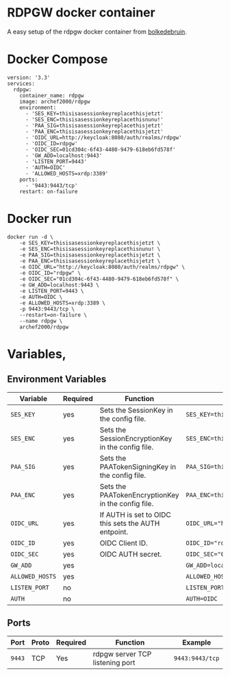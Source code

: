 # RDPGW docker container
A easy setup of the rdpgw docker container from [bolkedebruin](https://github.com/bolkedebruin/rdpgw).

# Docker Compose
```
version: '3.3'
services:
  rdpgw:
    container_name: rdpgw
    image: archef2000/rdpgw
    environment:
      - 'SES_KEY=thisisasessionkeyreplacethisjetzt'
      - 'SES_ENC=thisisasessionkeyreplacethisnunu!'
      - 'PAA_SIG=thisisasessionkeyreplacethisjetzt'
      - 'PAA_ENC=thisisasessionkeyreplacethisjetzt'
      - 'OIDC_URL=http://keycloak:8080/auth/realms/rdpgw'
      - 'OIDC_ID=rdpgw'
      - 'OIDC_SEC=01cd304c-6f43-4480-9479-618eb6fd578f'
      - 'GW_ADD=localhost:9443'
      - 'LISTEN_PORT=9443'
      - 'AUTH=OIDC'
      - 'ALLOWED_HOSTS=xrdp:3389'
    ports:
      - '9443:9443/tcp'
    restart: on-failure
```

# Docker run
```
docker run -d \
	-e SES_KEY=thisisasessionkeyreplacethisjetzt \
	-e SES_ENC=thisisasessionkeyreplacethisnunu! \
	-e PAA_SIG=thisisasessionkeyreplacethisjetzt \
	-e PAA_ENC=thisisasessionkeyreplacethisjetzt \
	-e OIDC_URL="http://keycloak:8080/auth/realms/rdpgw" \
	-e OIDC_ID="rdpgw" \
	-e OIDC_SEC="01cd304c-6f43-4480-9479-618eb6fd578f" \
	-e GW_ADD=localhost:9443 \
	-e LISTEN_PORT=9443 \
	-e AUTH=OIDC \
	-e ALLOWED_HOSTS=xrdp:3389 \
	-p 9443:9443/tcp \
	--restart=on-failure \
	--name rdpgw \
	archef2000/rdpgw
```

# Variables,
## Environment Variables
| Variable | Required | Function | Example |
|----------|----------|----------|----------|
|`SES_KEY`|yes|Sets the SessionKey in the config file.|`SES_KEY=thisisasessionkeyreplacethisjetzt`|
|`SES_ENC`|yes|Sets the SessionEncryptionKey in the config file.|`SES_ENC=thisisasessionkeyreplacethisnunu!`|
|`PAA_SIG`|yes|Sets the PAATokenSigningKey in the config file.|`PAA_SIG=thisisasessionkeyreplacethisjetzt`|
|`PAA_ENC`|yes|Sets the PAATokenEncryptionKey in the config file.|`PAA_ENC=thisisasessionkeyreplacethisjetzt`|
|`OIDC_URL`|yes|If AUTH is set to OIDC this sets the AUTH entpoint.|`OIDC_URL="http://keycloak:8080/auth/realms/rdpgw"`|
|`OIDC_ID`|yes|OIDC Client ID.|`OIDC_ID="rdpgw"`|
|`OIDC_SEC`|yes|OIDC AUTH secret.|`OIDC_SEC="01cd304c-6f43-4480-9479-618eb6fd578f"`|
|`GW_ADD`|yes||`GW_ADD=localhost:9443`|
|`ALLOWED_HOSTS`|yes||`ALLOWED_HOSTS="xrdp:3389,xrdp2:3389"`|
|`LISTEN_PORT`|no||`LISTEN_PORT=9443`|
|`AUTH`|no||`AUTH=OIDC`|

## Ports
| Port | Proto | Required | Function | Example |
|----------|----------|----------|----------|----------|
| `9443` | TCP | Yes | rdpgw server TCP listening port | `9443:9443/tcp`|





